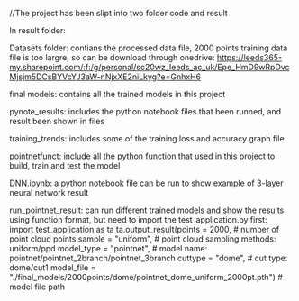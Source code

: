 //The project has been slipt into two folder code and result

In result folder:

Datasets folder: contians the processed data file, 2000 points training data file is too largre, so can be download through onedrive: https://leeds365-my.sharepoint.com/:f:/g/personal/sc20wz_leeds_ac_uk/Epe_HmD9wRpDvcMjsjm5DCsBYVcYJ3aW-nNjxXE2niLkyg?e=GnhxH6

final models: contains all the trained models in this project

pynote_results: includes the python notebook files that been runned, and result been shown in files

training_trends: includes some of the training loss and accuracy graph file

pointnetfunct: include all the python function that used in this project to build, train and test the model

DNN.ipynb: a python notebook file can be run to show example of 3-layer neural network result

run_pointnet_result: can run different trained models and show the results using function format, but need to import the test_application.py first: import test_application as ta ta.output_result(points = 2000, # number of point cloud points sample = "uniform", # point cloud sampling methods: uniform/ppd model_type = "pointnet", # model name: pointnet/pointnet_2branch/pointnet_3branch cuttype = "dome", # cut type: dome/cut1 model_file = "./final_models/2000points/dome/pointnet_dome_uniform_2000pt.pth") # model file path
